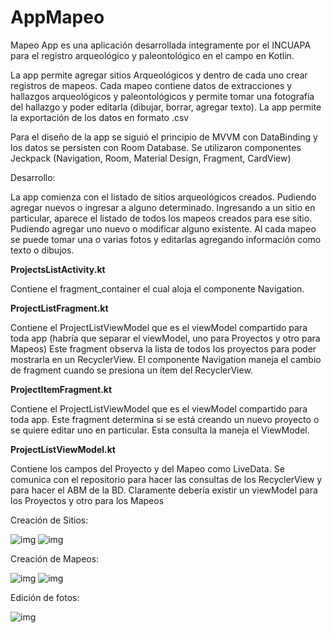 # AppMapeo

Mapeo App es una aplicación desarrollada íntegramente por el INCUAPA para el registro arqueológico y paleontológico en el campo en Kotlin. 
<p>La app permite agregar sitios Arqueológicos y dentro de cada uno crear registros de mapeos. 
Cada mapeo contiene datos de extracciones y hallazgos arqueológicos y paleontológicos y permite tomar una fotografía del hallazgo y poder editarla (dibujar, borrar, agregar texto).
La app permite la exportación de los datos en formato .csv </p>
Para el diseño de la app se siguió el principio de MVVM con DataBinding y los datos se persisten con Room Database. Se utilizaron componentes Jeckpack (Navigation, Room, Material Design, Fragment, CardView)

<p>Desarrollo:</p>
<p>La app comienza con el listado de sitios arqueológicos creados. Pudiendo agregar nuevos o ingresar a alguno determinado.
Ingresando a un sitio en particular, aparece el listado de todos los mapeos creados para ese sitio. Pudiendo agregar uno nuevo o modificar alguno existente. 
Al cada mapeo se puede tomar una o varias fotos y editarlas agregando información como texto o dibujos.</p>

**ProjectsListActivity.kt**
<p>Contiene el fragment_container el cual aloja el componente Navigation.</p>

**ProjectListFragment.kt**

<p>Contiene el ProjectListViewModel que es el viewModel compartido para toda app (habría que separar el viewModel, uno para Proyectos y otro para Mapeos)
Este fragment observa la lista de todos los proyectos para poder mostrarla en un RecyclerView.
El componente Navigation maneja el cambio de fragment cuando se presiona un ítem del RecyclerView.</p>

**ProjectItemFragment.kt**
<p>Contiene el ProjectListViewModel que es el viewModel compartido para toda app.
Este fragment determina si se está creando un nuevo proyecto o se quiere editar uno en particular. Esta consulta la maneja el ViewModel.</p>

**ProjectListViewModel.kt**
<p>Contiene los campos del Proyecto y del Mapeo como LiveData.
Se comunica con el repositorio para hacer las consultas de los RecyclerView y para hacer el ABM de la BD.
Claramente debería existir un viewModel para los Proyectos y otro para los Mapeos</p>


Creación de Sitios:

![img](https://i.imgur.com/wpABhGk.png) ![img](https://i.imgur.com/NkAjW4V.png)

Creación de Mapeos:

![img](https://i.imgur.com/PnWoHz3.png) ![img](https://i.imgur.com/erfpsYn.png)

Edición de fotos:

![img](https://i.imgur.com/ahLAT37.png)

